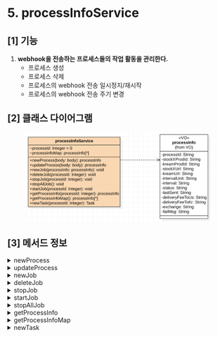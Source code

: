 # 5. processInfoService

## \[1] 기능

1. **webhook을 전송하는 프로세스들의 작업 활동을 관리한다.**
   * 프로세스 생성
   * 프로세스 삭제
   * 프로세스의 webhook 전송 일시정지/재시작
   * 프로세스의 webhook 전송 주기 변경

## \[2] 클래스 다이어그램

<figure><img src="../../../.gitbook/assets/image (1).png" alt=""><figcaption></figcaption></figure>

## \[3]  메서드 정보

<details>

<summary>newProcess</summary>

### 1. 기능

* webhook을 전송하는 프로세스를 생성
* **각 processInfo 객체는 식별값을 가진다.(processId)**

### 2. 매개변수

#### **body**&#x20;

* 일반 객체 형태 (object)
* 프로세스 생성에 필요한 정보를 가짐

### 3. 출력

**processInfo**

* [ProcessInfo( 프로세스 VO )](<../(1) VO 설계 및 설계도 작성/3./1.-processinfo.md>) 객체 형태
* webhook을 전송하는 프로세스 객체
* 각 프로세스 별로 독립적으로 webhook을 전송한다.
* 전송 배치 작업에 필요한 정보를 가진다.

</details>

<details>

<summary>updateProcess</summary>

### 1. 기능

* webhook을 전송하는 데에 필요한 프로세스의 속성을 수정
  1. webhook 전송 주기&#x20;
  2. 상품
  3. 환율
  4. 한국 -> 미국 운송비
  5. 미국 -> 한국 운송비

### 2. 매개변수

**body**&#x20;

* 일반 객체 형태 (object)
* 프로세스 속성을 수정하는 데에 필요한 정보를 가짐

### 3. 출력

**processInfo**

* 수정이 완료된 프로세스 객체
* [ProcessInfo( 프로세스 VO )](<../(1) VO 설계 및 설계도 작성/3./1.-processinfo.md>) 객체 형태
* webhook을 전송하는 프로세스 객체
* 전송 배치 작업에 필요한 정보를 가진다.

</details>

<details>

<summary>newJob</summary>

### 1. 기능

* webhook을 주기적으로 전송하는 스케줄러(Job) 생성

### 2. 매개변수

#### ProcessInfo

* [ProcessInfo( 프로세스 VO )](<../(1) VO 설계 및 설계도 작성/3./1.-processinfo.md>) 객체 형태
* webhook을 전송하는 프로세스 객체
* 전송 배치 작업에 필요한 정보를 가진다.

</details>

<details>

<summary>deleteJob</summary>

### 1. 기능

* webhook을 주기적으로 전송하는 스케줄러(Job) 삭제

### 2. 매개변수

#### ProcessId

* int 형태
* 삭제할 스케줄러(Job)를 가진 프로세스의 고유 식별값

</details>

<details>

<summary>stopJob</summary>

### 1. 기능

* 스케줄러(Job)가 webhook을 주기적으로 전송하고 있는 작업을 일시 정지함

### 2. 매개변수

#### ProcessId

* int 형태
* 정지시킬 스케줄러(Job)를 가진 프로세스의 고유 식별값

</details>

<details>

<summary>startJob</summary>

### 1. 기능

* 일시 정지된 스케줄러(Job)의 webhook 주기 전송 작업을 재개함

### 2. 매개변수

#### ProcessId

* int 형태
* 재시작할 스케줄러(Job)를 가진 프로세스의 고유 식별값

</details>

<details>

<summary>stopAllJob</summary>

### 1. 기능

* webhook을 전송하는 모든 스케줄러(Job)를 일시 정지시킴

</details>

<details>

<summary>getProcessInfo</summary>

### 1. 기능

* **1개의 processInfo 객체를 받아온다.**

### 2. 매개변수

#### ProcessId

* int 형태
* 가져올 프로세스의 고유 식별값

### 3. 출력

**processInfo**

* webhook을 전송하는 프로세스 객체
* 각 프로세스 별로 독립적으로 webhook을 전송한다.
* [ProcessInfo( 프로세스 VO )](<../(1) VO 설계 및 설계도 작성/3./1.-processinfo.md>) 객체 형태
* 전송 배치 작업에 필요한 정보를 가진다.

</details>

<details>

<summary>getProcessInfoMap</summary>

### 1. 기능

* #### **processInfo 객체로 구성된 Map을 가져온다.**

### 2. 출력

**processInfoMap**

* processInfo 객체로 구성된 Map
* Map의 키값은 processInfo 객체의 고유 식별값인 ProcessId이다.

</details>

<details>

<summary>newTask</summary>

### 1. 기능

* #### **스케줄러가 실행할 실제 작업(Task)을 생성**

### 2. 매개변수

#### ProcessInfo

* [ProcessInfo( 프로세스 VO )](<../(1) VO 설계 및 설계도 작성/3./1.-processinfo.md>) 객체 형태
* webhook을 전송하는 프로세스 객체
* 전송 배치 작업에 필요한 정보를 가진다.

### 3. 출력

**Task**

* 스케줄러가 실행할 실제 작업인 Task 객체

</details>
